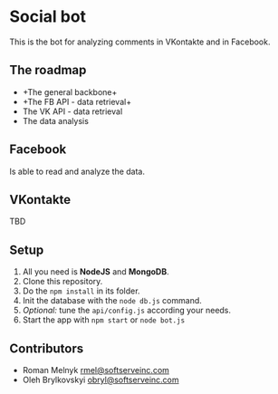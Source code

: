 # Social bot
This is the bot for analyzing comments in VKontakte and in Facebook.

## The roadmap
* +The general backbone+
* +The FB API - data retrieval+
* The VK API - data retrieval
* The data analysis

## Facebook
Is able to read and analyze the data.

## VKontakte
TBD

## Setup
1. All you need is **NodeJS** and **MongoDB**.
2. Clone this repository.
3. Do the `npm install` in its folder.
4. Init the database with the `node db.js` command.
5. _Optional:_ tune the `api/config.js` according your needs.
6. Start the app with `npm start` or `node bot.js`

## Contributors
* Roman Melnyk <rmel@softserveinc.com>
* Oleh Brylkovskyi <obryl@softserveinc.com>
